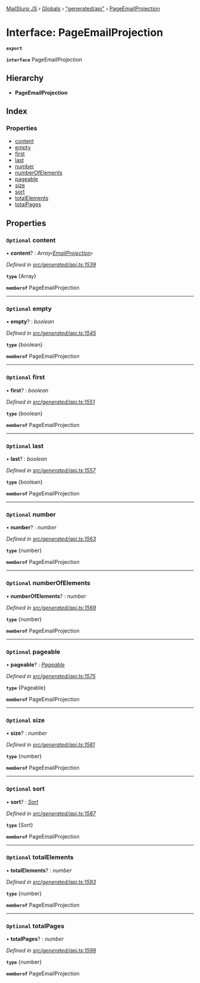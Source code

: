 [MailSlurp JS](../README.md) › [Globals](../globals.md) › ["generated/api"](../modules/_generated_api_.md) › [PageEmailProjection](_generated_api_.pageemailprojection.md)

# Interface: PageEmailProjection

**`export`** 

**`interface`** PageEmailProjection

## Hierarchy

* **PageEmailProjection**

## Index

### Properties

* [content](_generated_api_.pageemailprojection.md#optional-content)
* [empty](_generated_api_.pageemailprojection.md#optional-empty)
* [first](_generated_api_.pageemailprojection.md#optional-first)
* [last](_generated_api_.pageemailprojection.md#optional-last)
* [number](_generated_api_.pageemailprojection.md#optional-number)
* [numberOfElements](_generated_api_.pageemailprojection.md#optional-numberofelements)
* [pageable](_generated_api_.pageemailprojection.md#optional-pageable)
* [size](_generated_api_.pageemailprojection.md#optional-size)
* [sort](_generated_api_.pageemailprojection.md#optional-sort)
* [totalElements](_generated_api_.pageemailprojection.md#optional-totalelements)
* [totalPages](_generated_api_.pageemailprojection.md#optional-totalpages)

## Properties

### `Optional` content

• **content**? : *Array‹[EmailProjection](_generated_api_.emailprojection.md)›*

*Defined in [src/generated/api.ts:1539](https://github.com/mailslurp/mailslurp-client-ts-js/blob/7518dcd/src/generated/api.ts#L1539)*

**`type`** {Array<EmailProjection>}

**`memberof`** PageEmailProjection

___

### `Optional` empty

• **empty**? : *boolean*

*Defined in [src/generated/api.ts:1545](https://github.com/mailslurp/mailslurp-client-ts-js/blob/7518dcd/src/generated/api.ts#L1545)*

**`type`** {boolean}

**`memberof`** PageEmailProjection

___

### `Optional` first

• **first**? : *boolean*

*Defined in [src/generated/api.ts:1551](https://github.com/mailslurp/mailslurp-client-ts-js/blob/7518dcd/src/generated/api.ts#L1551)*

**`type`** {boolean}

**`memberof`** PageEmailProjection

___

### `Optional` last

• **last**? : *boolean*

*Defined in [src/generated/api.ts:1557](https://github.com/mailslurp/mailslurp-client-ts-js/blob/7518dcd/src/generated/api.ts#L1557)*

**`type`** {boolean}

**`memberof`** PageEmailProjection

___

### `Optional` number

• **number**? : *number*

*Defined in [src/generated/api.ts:1563](https://github.com/mailslurp/mailslurp-client-ts-js/blob/7518dcd/src/generated/api.ts#L1563)*

**`type`** {number}

**`memberof`** PageEmailProjection

___

### `Optional` numberOfElements

• **numberOfElements**? : *number*

*Defined in [src/generated/api.ts:1569](https://github.com/mailslurp/mailslurp-client-ts-js/blob/7518dcd/src/generated/api.ts#L1569)*

**`type`** {number}

**`memberof`** PageEmailProjection

___

### `Optional` pageable

• **pageable**? : *[Pageable](_generated_api_.pageable.md)*

*Defined in [src/generated/api.ts:1575](https://github.com/mailslurp/mailslurp-client-ts-js/blob/7518dcd/src/generated/api.ts#L1575)*

**`type`** {Pageable}

**`memberof`** PageEmailProjection

___

### `Optional` size

• **size**? : *number*

*Defined in [src/generated/api.ts:1581](https://github.com/mailslurp/mailslurp-client-ts-js/blob/7518dcd/src/generated/api.ts#L1581)*

**`type`** {number}

**`memberof`** PageEmailProjection

___

### `Optional` sort

• **sort**? : *[Sort](_generated_api_.sort.md)*

*Defined in [src/generated/api.ts:1587](https://github.com/mailslurp/mailslurp-client-ts-js/blob/7518dcd/src/generated/api.ts#L1587)*

**`type`** {Sort}

**`memberof`** PageEmailProjection

___

### `Optional` totalElements

• **totalElements**? : *number*

*Defined in [src/generated/api.ts:1593](https://github.com/mailslurp/mailslurp-client-ts-js/blob/7518dcd/src/generated/api.ts#L1593)*

**`type`** {number}

**`memberof`** PageEmailProjection

___

### `Optional` totalPages

• **totalPages**? : *number*

*Defined in [src/generated/api.ts:1599](https://github.com/mailslurp/mailslurp-client-ts-js/blob/7518dcd/src/generated/api.ts#L1599)*

**`type`** {number}

**`memberof`** PageEmailProjection
